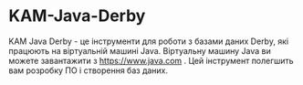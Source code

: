 # KAM-Java-Derby
KAM Java Derby - це інструменти для роботи з базами даних Derby, які працюють на віртуальній машині Java. Віртуальну машину Java ви можете завантажити з https://www.java.com . Цей інструмент полегшить вам розробку ПО і створення баз даних.
